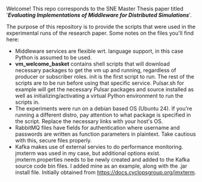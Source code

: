 Welcome!
This repo corresponds to the SNE Master Thesis paper titled '**_Evaluating Implementations of Middleware for Distributed Simulations_**'.

The purpose of this repository is to provide the scripts that were used in the experimental runs of the research paper. Some notes on the files you'll find here:
- Middleware services are flexible wrt. language support, in this case Python is assumed to be used.
-  **vm_welcome_basket** contains shell scripts that will download necessary packages to get the vm up and running, regardless of producer or subscriber roles. init is the first script to run. The rest of the scripts are to be run before using that specific service. Pulsar.sh for example will get the necessary Pulsar packages and source installed as well as initializing/activating a virtual Python environment to run the scripts in.
- The experiments were run on a debian based OS (Ubuntu 24). If you're running a different distro, pay attention to what package is specified in the script. Replace the necessary links with your host's OS.
- RabbitMQ files have fields for authentication where username and passwords are written as function parameters in plaintext. Take cautious with this, secure files properly.
- Kafka makes use of external servies to do performance monitoring. jmxterm was used in my case, but additional options exist. jmxterm.properties needs to be newly created and added to the Kafka source code bin files. I added mine as an example, along with the .jar install file. Initially obtained from https://docs.cyclopsgroup.org/jmxterm.
